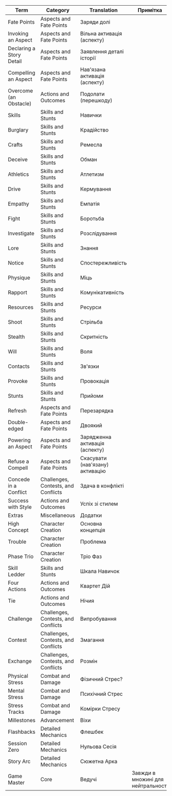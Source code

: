
| Term                     | Category                            | Translation                     | Примітка                           |
| ------------------------ | ----------------------------------- | ------------------------------- | ---------------------------------- |
| Fate Points              | Aspects and Fate Points             | Заряди долі                     |                                    |
| Invoking an Aspect       | Aspects and Fate Points             | Вільна активація (аспекту)      |                                    |
| Declaring a Story Detail | Aspects and Fate Points             | Заявлення деталі історії        |                                    |
| Compelling an Aspect     | Aspects and Fate Points             | Нав'язана активація (аспекту)   |                                    |
| Overcome (an Obstacle)   | Actions and Outcomes                | Подолати (перешкоду)            |                                    |
| Skills                   | Skills and Stunts                   | Навички                         |                                    |
| Burglary                 | Skills and Stunts                   | Крадійство                      |                                    |
| Crafts                   | Skills and Stunts                   | Ремесла                         |                                    |
| Deceive                  | Skills and Stunts                   | Обман                           |                                    |
| Athletics                | Skills and Stunts                   | Атлетизм                        |                                    |
| Drive                    | Skills and Stunts                   | Кермування                      |                                    |
| Empathy                  | Skills and Stunts                   | Емпатія                         |                                    |
| Fight                    | Skills and Stunts                   | Боротьба                        |                                    |
| Investigate              | Skills and Stunts                   | Розслідування                   |                                    |
| Lore                     | Skills and Stunts                   | Знання                          |                                    |
| Notice                   | Skills and Stunts                   | Спостережливість                |                                    |
| Physique                 | Skills and Stunts                   | Міць                            |                                    |
| Rapport                  | Skills and Stunts                   | Комунікативність                |                                    |
| Resources                | Skills and Stunts                   | Ресурси                         |                                    |
| Shoot                    | Skills and Stunts                   | Стрільба                        |                                    |
| Stealth                  | Skills and Stunts                   | Скритність                      |                                    |
| Will                     | Skills and Stunts                   | Воля                            |                                    |
| Contacts                 | Skills and Stunts                   | Зв'язки                         |                                    |
| Provoke                  | Skills and Stunts                   | Провокація                      |                                    |
| Stunts                   | Skills and Stunts                   | Прийоми                         |                                    |
| Refresh                  | Aspects and Fate Points             | Перезарядка                     |                                    |
| Double-edged             | Aspects and Fate Points             | Двоякий                         |                                    |
| Powering an Aspect       | Aspects and Fate Points             | Зарядженна активація (аспекту)  |                                    |
| Refuse a Compell         | Aspects and Fate Points             | Скасувати (нав'язану) активацію |                                    |
| Concede in a Conflict    | Challenges, Contests, and Conflicts | Здача в конфлікті               |                                    |
| Success with Style       | Actions and Outcomes                | Успіх зі стилем                 |                                    |
| Extras                   | Miscellaneous                       | Додатки                         |                                    |
| High Concept             | Character Creation                  | Основна концепція               |                                    |
| Trouble                  | Character Creation                  | Проблема                        |                                    |
| Phase Trio               | Character Creation                  | Тріо Фаз                        |                                    |
| Skill Ledder             | Skills and Stunts                   | Шкала Навичок                   |                                    |
| Four Actions             | Actions and Outcomes                | Квартет Дій                     |                                    |
| Tie                      | Actions and Outcomes                | Нічия                           |                                    |
| Challenge                | Challenges, Contests, and Conflicts | Випробування                    |                                    |
| Contest                  | Challenges, Contests, and Conflicts | Змагання                        |                                    |
| Exchange                 | Challenges, Contests, and Conflicts | Розмін                          |                                    |
| Physical Stress          | Combat and Damage                   | Фізичний Стрес?                 |                                    |
| Mental Stress            | Combat and Damage                   | Психічний Стрес                 |                                    |
| Stress Tracks            | Combat and Damage                   | Комірки Стресу                  |                                    |
| Millestones              | Advancement                         | Віхи                            |                                    |
| Flashbacks               | Detailed Mechanics                  | Флешбек                         |                                    |
| Session Zero             | Detailed Mechanics                  | Нульова Сесія                   |                                    |
| Story Arc                | Detailed Mechanics                  | Сюжетна Арка                    |                                    |
| Game Master              | Core                                | Ведучі                          | Завжди в множині для нейтральності |

